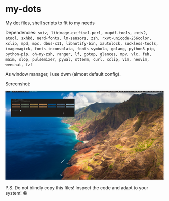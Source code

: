 # my-dots
My dot files, shell scripts to fit to my needs

Dependencies:
`sxiv, libimage-exiftool-perl, mupdf-tools, exiv2, atool, sxhkd, nerd-fonts, lm-sensors, zsh, rxvt-unicode-256color, xclip, mpd, mpc, dbus-x11, libnotify-bin, xautolock, suckless-tools, imagemagick, fonts-inconsolata, fonts-symbola, golang, python3-pip, python-pip, oh-my-zsh, ranger, lf, gotop, glances, mpv, vlc, feh, maim, slop, pulsemixer, pywal, stterm, curl, xclip, vim, neovim, weechat, fzf`

As window manager, i use dwm (almost default config).

Screenshot:

![Screenshot](screen.png?raw=true "Colors")


P.S.
Do not blindly copy this files! Inspect the code and adapt to your system! 😀
